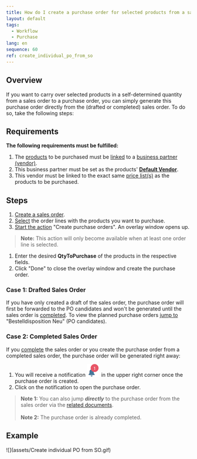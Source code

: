 ```yaml
---
title: How do I create a purchase order for selected products from a sales order?
layout: default
tags:
  - Workflow
  - Purchase
lang: en
sequence: 60
ref: create_individual_po_from_so
---
```


## Overview
If you want to carry over selected products in a self-determined quantity from a sales order to a purchase order, you can simply generate this purchase order directly from the (drafted or completed) sales order. To do so, take the following steps:

## Requirements
**The following requirements must be fulfilled:**

1. The [products](NewProduct) to be purchased must be [linked](Link_product_to_business_partner) to a [business partner (vendor)](New_business_partner_vendor).
1. This business partner must be set as the products' [**Default Vendor**](Set_default_vendor).
1. This vendor must be linked to the exact same [price list(s)](ProductPrice) as the products to be purchased.

## Steps
1. [Create a sales order](SalesOrder_recording).
1. [Select](RecordSelection) the order lines with the products you want to purchase.
1. [Start the action](StartAction) "Create purchase orders". An overlay window opens up.
 >**Note:** This action will only become available when at least one order line is selected.

1. Enter the desired **QtyToPurchase** of the products in the respective fields.
1. Click "Done" to close the overlay window and create the purchase order.

### Case 1: Drafted Sales Order
If you have only created a draft of the sales order, the purchase order will first be forwarded to the PO candidates and won't be generated until the sales order is [completed](DocumentProcessingComplete). To view the planned purchase orders [jump to](JumptoviaSidebar) "Bestelldisposition Neu" (PO candidates).

### Case 2: Completed Sales Order
If you [complete](DocumentProcessingComplete) the sales order or you create the purchase order from a completed sales order, the purchase order will be generated right away:

1. You will receive a notification ![](assets/NotificationBell_WebUI.png) in the upper right corner once the purchase order is created.
1. Click on the notification to open the purchase order.
 >**Note 1:** You can also jump ***directly*** to the purchase order from the sales order via the [related documents](JumptoviaSidebar).<br><br>
 >**Note 2:** The purchase order is already completed.

## Example
![](assets/Create individual PO from SO.gif)

